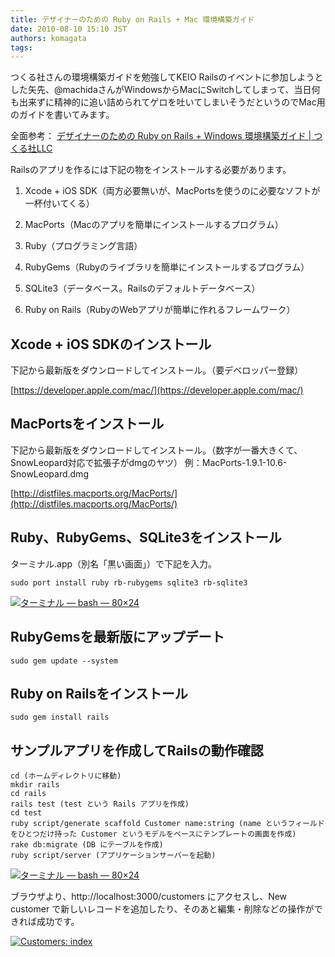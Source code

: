 ```yaml
---
title: デザイナーのための Ruby on Rails + Mac 環境構築ガイド
date: 2010-08-10 15:10 JST
authors: komagata
tags:  
---
```

つくる社さんの環境構築ガイドを勉強してKEIO Railsのイベントに参加しようとした矢先、@machidaさんがWindowsからMacにSwitchしてしまって、当日何も出来ずに精神的に追い詰められてゲロを吐いてしまいそうだというのでMac用のガイドを書いてみます。

全面参考： [デザイナーのための Ruby on Rails + Windows 環境構築ガイド | つくる社LLC](http://tsukurusha.com/2010/07/ruby_on_rails_setup_guide_for_designers/)

Railsのアプリを作るには下記の物をインストールする必要があります。

1. Xcode + iOS SDK（両方必要無いが、MacPortsを使うのに必要なソフトが一杯付いてくる）

2. MacPorts（Macのアプリを簡単にインストールするプログラム）

3. Ruby（プログラミング言語）

4. RubyGems（Rubyのライブラリを簡単にインストールするプログラム）

5. SQLite3（データベース。Railsのデフォルトデータベース）

6. Ruby on Rails（RubyのWebアプリが簡単に作れるフレームワーク）

## Xcode + iOS SDKのインストール

下記から最新版をダウンロードしてインストール。（要デベロッパー登録）

 [https://developer.apple.com/mac/](https://developer.apple.com/mac/)

## MacPortsをインストール

下記から最新版をダウンロードしてインストール。（数字が一番大きくて、SnowLeopard対応で拡張子がdmgのヤツ） 例：MacPorts-1.9.1-10.6-SnowLeopard.dmg

 [http://distfiles.macports.org/MacPorts/](http://distfiles.macports.org/MacPorts/)

## Ruby、RubyGems、SQLite3をインストール

ターミナル.app（別名「黒い画面」）で下記を入力。

```
sudo port install ruby rb-rubygems sqlite3 rb-sqlite3
```

[![ターミナル — bash — 80×24](http://farm5.static.flickr.com/4097/4878554162_d3efcaa656.jpg)](http://www.flickr.com/photos/komagata/4878554162/ "ターミナル — bash — 80×24 by komagata, on Flickr")

## RubyGemsを最新版にアップデート

```
sudo gem update --system
```

## Ruby on Railsをインストール

```
sudo gem install rails
```

## サンプルアプリを作成してRailsの動作確認

```
cd (ホームディレクトリに移動)
mkdir rails
cd rails
rails test (test という Rails アプリを作成)
cd test
ruby script/generate scaffold Customer name:string (name というフィールドをひとつだけ持った Customer というモデルをベースにテンプレートの画面を作成)
rake db:migrate (DB にテーブルを作成)
ruby script/server (アプリケーションサーバーを起動)
```

[![ターミナル — bash — 80×24](http://farm5.static.flickr.com/4102/4878556256_f1cc7c3543.jpg)](http://www.flickr.com/photos/komagata/4878556256/ "ターミナル — bash — 80×24 by komagata, on Flickr")

ブラウザより、http://localhost:3000/customers にアクセスし、New customer で新しいレコードを追加したり、そのあと編集・削除などの操作ができれば成功です。

[![Customers: index](http://farm5.static.flickr.com/4139/4877941951_a593339207.jpg)](http://www.flickr.com/photos/komagata/4877941951/ "Customers: index by komagata, on Flickr")

